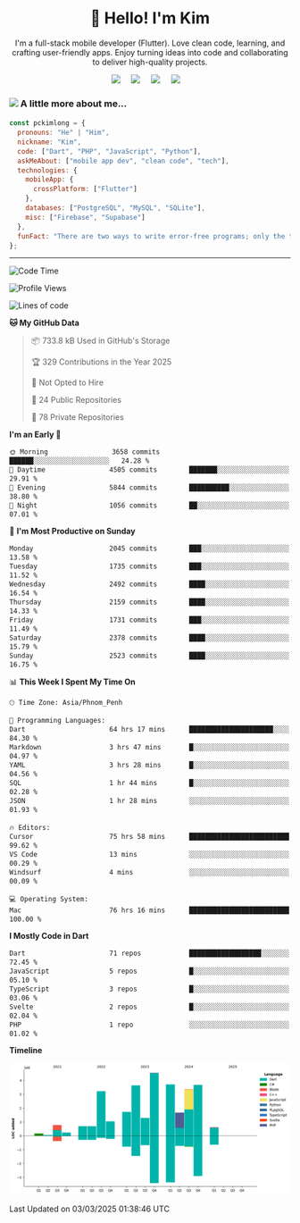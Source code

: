 <h1 align="center">👋 Hello! I'm Kim</h1>

<p align="center">
   I'm a full-stack mobile developer (Flutter). Love clean code, learning, and crafting user-friendly apps. Enjoy turning ideas into code and collaborating to deliver high-quality projects.
</p>

<p align="center">
  <a href="mailto:pochkimlong88@gmail.com"><img src="https://img.shields.io/badge/gmail-%23D14836.svg?&style=for-the-badge&logo=gmail&logoColor=white" /></a>&nbsp;&nbsp;&nbsp;&nbsp;
  <a href="https://t.me/pochkimlong/"><img src="https://img.shields.io/badge/telegram-%230077B5.svg?&style=for-the-badge&logo=telegram&logoColor=white" /></a>&nbsp;&nbsp;&nbsp;&nbsp;
  <a href="https://www.youtube.com/@PochKimlong/"><img src="https://img.shields.io/badge/youtube-%23dc2743.svg?&style=for-the-badge&logo=youtube&logoColor=white" /></a>&nbsp;&nbsp;&nbsp;&nbsp;
  <a href="https://www.tiktok.com/@pckimlong/"><img src="https://img.shields.io/badge/tiktok-%23000000.svg?&style=for-the-badge&logo=tiktok&logoColor=white" /></a>&nbsp;&nbsp;&nbsp;&nbsp;
</p>

### <img src="https://media.giphy.com/media/VgCDAzcKvsR6OM0uWg/giphy.gif" width="50"> A little more about me...  

```javascript
const pckimlong = {
  pronouns: "He" | "Him",
  nickname: "Kim",
  code: ["Dart", "PHP", "JavaScript", "Python"],
  askMeAbout: ["mobile app dev", "clean code", "tech"],
  technologies: {
    mobileApp: {
      crossPlatform: ["Flutter"]
    },
    databases: ["PostgreSQL", "MySQL", "SQLite"],
    misc: ["Firebase", "Supabase"]
  },
  funFact: "There are two ways to write error-free programs; only the third one works."
};
```
---

<!--START_SECTION:waka-->
![Code Time](http://img.shields.io/badge/Code%20Time-1%2C205%20hrs%2059%20mins-blue)

![Profile Views](http://img.shields.io/badge/Profile%20Views-1-blue)

![Lines of code](https://img.shields.io/badge/From%20Hello%20World%20I%27ve%20Written-30.9%20million%20lines%20of%20code-blue)

**🐱 My GitHub Data** 

> 📦 733.8 kB Used in GitHub's Storage 
 > 
> 🏆 329 Contributions in the Year 2025
 > 
> 🚫 Not Opted to Hire
 > 
> 📜 24 Public Repositories 
 > 
> 🔑 78 Private Repositories 
 > 
**I'm an Early 🐤** 

```text
🌞 Morning                3658 commits        ██████░░░░░░░░░░░░░░░░░░░   24.28 % 
🌆 Daytime                4505 commits        ███████░░░░░░░░░░░░░░░░░░   29.91 % 
🌃 Evening                5844 commits        ██████████░░░░░░░░░░░░░░░   38.80 % 
🌙 Night                  1056 commits        ██░░░░░░░░░░░░░░░░░░░░░░░   07.01 % 
```
📅 **I'm Most Productive on Sunday** 

```text
Monday                   2045 commits        ███░░░░░░░░░░░░░░░░░░░░░░   13.58 % 
Tuesday                  1735 commits        ███░░░░░░░░░░░░░░░░░░░░░░   11.52 % 
Wednesday                2492 commits        ████░░░░░░░░░░░░░░░░░░░░░   16.54 % 
Thursday                 2159 commits        ████░░░░░░░░░░░░░░░░░░░░░   14.33 % 
Friday                   1731 commits        ███░░░░░░░░░░░░░░░░░░░░░░   11.49 % 
Saturday                 2378 commits        ████░░░░░░░░░░░░░░░░░░░░░   15.79 % 
Sunday                   2523 commits        ████░░░░░░░░░░░░░░░░░░░░░   16.75 % 
```


📊 **This Week I Spent My Time On** 

```text
🕑︎ Time Zone: Asia/Phnom_Penh

💬 Programming Languages: 
Dart                     64 hrs 17 mins      █████████████████████░░░░   84.30 % 
Markdown                 3 hrs 47 mins       █░░░░░░░░░░░░░░░░░░░░░░░░   04.97 % 
YAML                     3 hrs 28 mins       █░░░░░░░░░░░░░░░░░░░░░░░░   04.56 % 
SQL                      1 hr 44 mins        █░░░░░░░░░░░░░░░░░░░░░░░░   02.28 % 
JSON                     1 hr 28 mins        ░░░░░░░░░░░░░░░░░░░░░░░░░   01.93 % 

🔥 Editors: 
Cursor                   75 hrs 58 mins      █████████████████████████   99.62 % 
VS Code                  13 mins             ░░░░░░░░░░░░░░░░░░░░░░░░░   00.29 % 
Windsurf                 4 mins              ░░░░░░░░░░░░░░░░░░░░░░░░░   00.09 % 

💻 Operating System: 
Mac                      76 hrs 16 mins      █████████████████████████   100.00 % 
```

**I Mostly Code in Dart** 

```text
Dart                     71 repos            ██████████████████░░░░░░░   72.45 % 
JavaScript               5 repos             █░░░░░░░░░░░░░░░░░░░░░░░░   05.10 % 
TypeScript               3 repos             █░░░░░░░░░░░░░░░░░░░░░░░░   03.06 % 
Svelte                   2 repos             █░░░░░░░░░░░░░░░░░░░░░░░░   02.04 % 
PHP                      1 repo              ░░░░░░░░░░░░░░░░░░░░░░░░░   01.02 % 
```



**Timeline**

![Lines of Code chart](https://raw.githubusercontent.com/pckimlong/pckimlong/main/assets/bar_graph.png)


 Last Updated on 03/03/2025 01:38:46 UTC
<!--END_SECTION:waka-->

<!---
PochKimlong/PochKimlong is a ✨ special ✨ repository because its `README.md` (this file) appears on your GitHub profile.
You can click the Preview link to take a look at your changes.
--->
